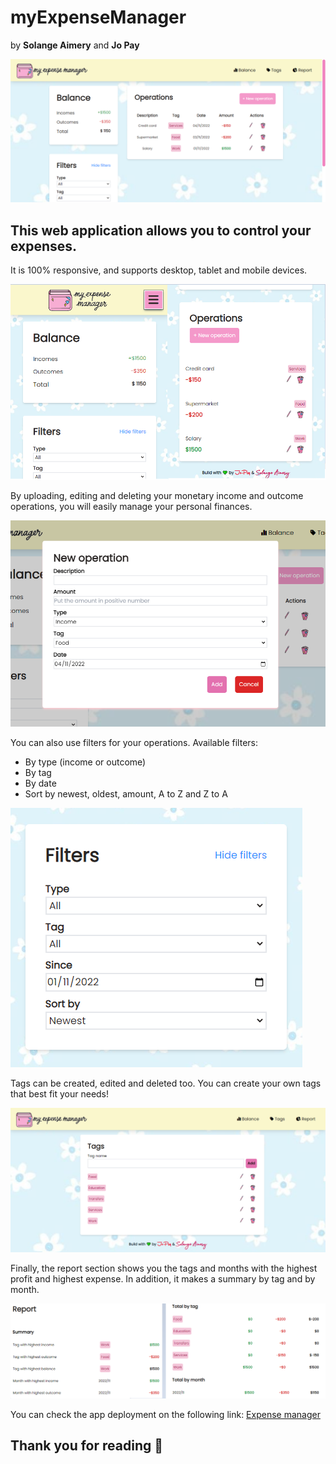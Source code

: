 # myExpenseManager
by **Solange Aimery** and **Jo Pay**

![Desktop version](/assets/readme-images/expmanag1.png)

## This web application allows you to control your expenses.

It is 100% responsive, and supports desktop, tablet and mobile devices.

![Mobile version](/assets/readme-images/newexpmanagmobile.png)

By uploading, editing and deleting your monetary income and outcome operations, you will easily manage your personal finances.

![New operation](/assets/readme-images/newoperation.png)

You can also use filters for your operations. Available filters:
- By type (income or outcome)
- By tag
- By date
- Sort by newest, oldest, amount, A to Z and Z to A

![Filters](/assets/readme-images/filters.png)

Tags can be created, edited and deleted too. You can create your own tags that best fit your needs!

![Tags](/assets/readme-images/tags.png)

Finally, the report section shows you the tags and months with the highest profit and highest expense. 
In addition, it makes a summary by tag and by month.

![Report section](/assets/readme-images/unifiedreport.png)

You can check the app deployment on the following link: [Expense manager](https://jopaywie.github.io/expense-manag/) 

## Thank you for reading &#128156;
